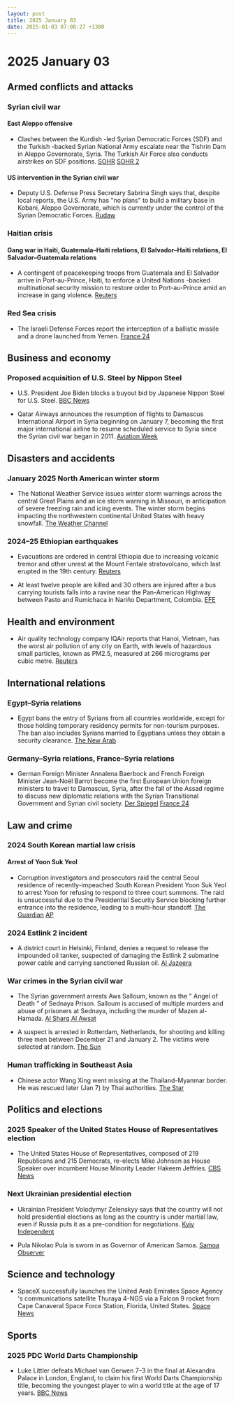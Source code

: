 ```yaml
---
layout: post
title: 2025 January 03
date: 2025-01-03 07:08:27 +1300
---
```


# 2025 January 03

## Armed conflicts and attacks

### Syrian civil war

#### East Aleppo offensive

- Clashes between the Kurdish -led Syrian Democratic Forces (SDF) and the Turkish -backed Syrian National Army escalate near the Tishrin Dam in Aleppo Governorate, Syria. The Turkish Air Force also conducts airstrikes on SDF positions. [SOHR](https://www.syriahr.com/en/352816/) [SOHR 2](https://www.syriahr.com/en/352846/)

#### US intervention in the Syrian civil war

- Deputy U.S. Defense Press Secretary Sabrina Singh says that, despite local reports, the U.S. Army has "no plans" to build a military base in Kobani, Aleppo Governorate, which is currently under the control of the Syrian Democratic Forces. [Rudaw](https://manage.rudaw.net/english/middleeast/syria/030120254)

### Haitian crisis

#### Gang war in Haiti, Guatemala–Haiti relations, El Salvador–Haiti relations, El Salvador–Guatemala relations

- A contingent of peacekeeping troops from Guatemala and El Salvador arrive in Port-au-Prince, Haiti, to enforce a United Nations -backed multinational security mission to restore order to Port-au-Prince amid an increase in gang violence. [Reuters](https://www.reuters.com/world/americas/central-american-troops-arrive-haiti-fight-gangs-2025-01-03/)

### Red Sea crisis

- The Israeli Defense Forces report the interception of a ballistic missile and a drone launched from Yemen. [France 24](https://www.france24.com/en/middle-east/20250103-israel-intercepts-new-missile-launched-from-yemen-says-idf)

## Business and economy

### Proposed acquisition of U.S. Steel by Nippon Steel

- U.S. President Joe Biden blocks a buyout bid by Japanese Nippon Steel for U.S. Steel. [BBC News](https://www.bbc.com/news/articles/cx2vz83pg9eo)

- Qatar Airways announces the resumption of flights to Damascus International Airport in Syria beginning on January 7, becoming the first major international airline to resume scheduled service to Syria since the Syrian civil war began in 2011. [Aviation Week](https://aviationweek.com/air-transport/airports-networks/qatar-airways-resume-syria-flights)

## Disasters and accidents

### January 2025 North American winter storm

- The National Weather Service issues winter storm warnings across the central Great Plains and an ice storm warning in Missouri, in anticipation of severe freezing rain and icing events. The winter storm begins impacting the northwestern continental United States with heavy snowfall. [The Weather Channel](https://weather.com/storms/winter/news/2025-01-02-winter-storm-blair-forecast-snow-ice-plains-midwest-mid-atlantic)

### 2024–25 Ethiopian earthquakes

- Evacuations are ordered in central Ethiopia due to increasing volcanic tremor and other unrest at the Mount Fentale stratovolcano, which last erupted in the 19th century. [Reuters](https://www.reuters.com/world/africa/risk-ethiopian-volcano-eruption-prompts-evacuation-residents-2025-01-03/)

- At least twelve people are killed and 30 others are injured after a bus carrying tourists falls into a ravine near the Pan-American Highway between Pasto and Rumichaca in Nariño Department, Colombia. [EFE](https://efe.com/mundo/2025-01-04/colombia-accidente-autobus/)

## Health and environment

- Air quality technology company IQAir reports that Hanoi, Vietnam, has the worst air pollution of any city on Earth, with levels of hazardous small particles, known as PM2.5, measured at 266 micrograms per cubic metre. [Reuters](https://www.reuters.com/world/asia-pacific/hanoi-declared-worlds-most-polluted-city-authorities-seek-action-2025-01-03/)

## International relations

### Egypt–Syria relations

- Egypt bans the entry of Syrians from all countries worldwide, except for those holding temporary residency permits for non-tourism purposes. The ban also includes Syrians married to Egyptians unless they obtain a security clearance. [The New Arab](https://www.newarab.com/news/egypt-bans-entry-syrians-anywhere-world)

### Germany–Syria relations, France–Syria relations

- German Foreign Minister Annalena Baerbock and French Foreign Minister Jean-Noël Barrot become the first European Union foreign ministers to travel to Damascus, Syria, after the fall of the Assad regime to discuss new diplomatic relations with the Syrian Transitional Government and Syrian civil society. [Der Spiegel](https://www.spiegel.de/politik/deutschland/syrien-annalena-baerbock-reist-als-erste-eu-aussenministerin-nach-damaskus-a-6884f1be-3006-454b-9664-3ee76c0eda2e) [France 24](https://www.france24.com/en/middle-east/20250103-french-fm-visits-syria-with-german-counterpart-to-promote-peaceful-transition)

## Law and crime

### 2024 South Korean martial law crisis

#### Arrest of Yoon Suk Yeol

- Corruption investigators and prosecutors raid the central Seoul residence of recently-impeached South Korean President Yoon Suk Yeol to arrest Yoon for refusing to respond to three court summons. The raid is unsuccessful due to the Presidential Security Service blocking further entrance into the residence, leading to a multi-hour standoff. [The Guardian](https://www.theguardian.com/world/live/2025/jan/02/south-korea-police-on-way-to-arrest-president-yoon-suk-yeol-latest-updates?filterKeyEvents=false#maincontent) [AP](https://apnews.com/article/south-korea-yoon-martial-law-impeachment-detention-c8dc1758647979455dbf0d56e70369a4)

### 2024 Estlink 2 incident

- A district court in Helsinki, Finland, denies a request to release the impounded oil tanker, suspected of damaging the Estlink 2 submarine power cable and carrying sanctioned Russian oil. [Al Jazeera](https://www.aljazeera.com/news/2025/1/3/finnish-court-upholds-oil-tanker-seizure-in-undersea-cables-probe)

### War crimes in the Syrian civil war

- The Syrian government arrests Aws Salloum, known as the " Angel of Death " of Sednaya Prison. Salloum is accused of multiple murders and abuse of prisoners at Sednaya, including the murder of Mazen al-Hamada. [Al Sharq Al Awsat](https://english.aawsat.com/arab-world/5097881-arrest-aws-salloum-what-we-know-about-%E2%80%98azrael-sednaya%E2%80%99)

- A suspect is arrested in Rotterdam, Netherlands, for shooting and killing three men between December 21 and January 2. The victims were selected at random. [The Sun](https://thesun.my/world-news/dutch-police-arrest-suspect-in-random-rotterdam-shootings-BO13480760)

### Human trafficking in Southeast Asia

- Chinese actor Wang Xing went missing at the Thailand-Myanmar border. He was rescued later (Jan 7) by Thai authorities. [The Star](https://www.thestar.com.my/lifestyle/entertainment/2025/01/08/chinese-actor-wang-xing-says-he-was-forcibly-shaved-and-trained-as-scammer-in-myanmar)

## Politics and elections

### 2025 Speaker of the United States House of Representatives election

- The United States House of Representatives, composed of 219 Republicans and 215 Democrats, re-elects Mike Johnson as House Speaker over incumbent House Minority Leader Hakeem Jeffries. [CBS News](https://www.cbsnews.com/live-updates/2025-new-congress-sworn-in/)

### Next Ukrainian presidential election

- Ukrainian President Volodymyr Zelenskyy says that the country will not hold presidential elections as long as the country is under martial law, even if Russia puts it as a pre-condition for negotiations. [Kyiv Independent](https://kyivindependent.com/zelensky-again-rejects-elections-under-martial-law/)

- Pula Nikolao Pula is sworn in as Governor of American Samoa. [Samoa Observer](https://www.samoaobserver.ws/category/samoa/112622)

## Science and technology

- SpaceX successfully launches the United Arab Emirates Space Agency 's communications satellite Thuraya 4-NGS via a Falcon 9 rocket from Cape Canaveral Space Force Station, Florida, United States. [Space News](https://spacenews.com/spacex-launches-uaes-thuraya-4-mobile-connectivity-satellite/)

## Sports

### 2025 PDC World Darts Championship

- Luke Littler defeats Michael van Gerwen 7–3 in the final at Alexandra Palace in London, England, to claim his first World Darts Championship title, becoming the youngest player to win a world title at the age of 17 years. [BBC News](https://www.bbc.co.uk/sport/darts/live/c4gwz153e7et)